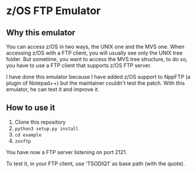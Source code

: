 # z/OS FTP Emulator

## Why this emulator

You can access z/OS in two ways, the UNIX one and the MVS one. When accessing
z/OS with a FTP client, you will usually see only the UNIX tree folder. But
sometime, you want to access the MVS tree structure, to do so, you have to
use a FTP client that supports z/OS FTP server.

I have done this emulator because I have added z/OS support to NppFTP (a
plugin of Notepad++) but the maintainer couldn't test the patch. With this
emulator, he can test it and improve it.

## How to use it

1. Clone this repository
2. `python3 setup.py install`
3. `cd example`
4. `zosftp`

You have now a FTP server listening on port 2121.

To test it, in your FTP client, use 'TSODIQ1' as base path (with the quote).
